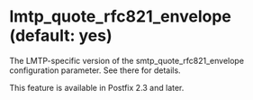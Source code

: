 # lmtp_quote_rfc821_envelope (default: yes)
 The LMTP-specific version of the smtp\_quote\_rfc821\_envelope
configuration parameter. See there for details. 


 This feature is available in Postfix 2.3 and later. 


